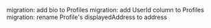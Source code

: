 migration: add bio to Profiles
migration: add UserId column to Profiles
migration: rename Profile's displayedAddress to address
